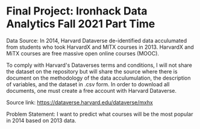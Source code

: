 # Final Project: Ironhack Data Analytics Fall 2021 Part Time

Data Source: In 2014, Harvard Dataverse de-identified data acculumated from students who took HarvardX and MITX courses in 2013. HarvardX and MiTX courses are free massive open online courses (MOOC).

To comply with Harvard's Dataverses terms and conditions, I will not share the dataset on the repository but will share the source where there is document on the methodology of the data acculumulation, the description of variables, and the dataset in .csv form. In order to download all documents, one must create a free account with Harvard Dataverse. 

Source link: https://dataverse.harvard.edu/dataverse/mxhx

Problem Statement: I want to predict what courses will be the most popular in 2014 based on 2013 data. 
